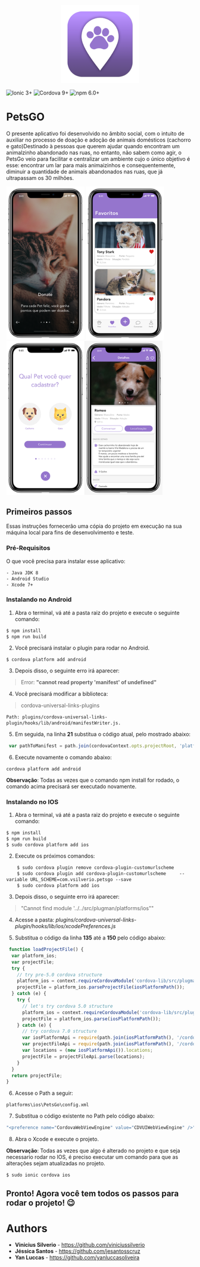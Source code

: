 <p align="center"><img src="/Screenshots/PetsGo-Icon.png" width="210"></p>

![Ionic 3+](https://img.shields.io/badge/Ionic-3.0%2B-blue.svg)
![Cordova 9+](https://img.shields.io/badge/Cordova-9.0%2B-green.svg)
![npm 6.0+](https://img.shields.io/badge/npm-6.0%2B-red.svg)

# PetsGO
O presente aplicativo foi desenvolvido no âmbito social, com o intuito de auxiliar no processo de doação e adoção de animais domésticos (cachorro e gato)Destinado à pessoas que querem ajudar quando encontram um animalzinho abandonado nas ruas, no entanto, não sabem como agir, o PetsGo veio para facilitar e centralizar um ambiente cujo o único objetivo é esse: encontrar um lar para mais animaizinhos e consequentemente, diminuir a quantidade de animais abandonados nas ruas, que já ultrapassam os 30 milhões. 

<img src="/Screenshots/Donate.png" width="210"> <img src="/Screenshots/Favoritos.png" width="210"> <img src="/Screenshots/Pet Species.png" width="210"><img src="Screenshots/Detalhes.png" width="210"> 

## Primeiros passos
Essas instruções fornecerão uma cópia do projeto em execução na sua máquina local para fins de desenvolvimento e teste.

### Pré-Requisitos
O que você precisa para instalar esse aplicativo:

```
- Java JDK 8
- Android Studio
- Xcode 7+
```

### Instalando no Android
1. Abra o terminal, vá até a pasta raiz do projeto e execute o seguinte comando: 

```
$ npm install
$ npm run build
```
2. Você precisará instalar o plugin para rodar no Android.

```
$ cordova platform add android
```

3. Depois disso, o seguinte erro irá aparecer:
>Error: **"cannot read property 'manifest' of undefined"**


4. Você precisará modificar a biblioteca: 
>cordova-universal-links-plugins
```
Path: plugins/cordova-universal-links-plugin/hooks/lib/android/manifestWriter.js.
```
5. Em seguida, na linha **21** substitua o código atual, pelo mostrado abaixo:

```js
 var pathToManifest = path.join(cordovaContext.opts.projectRoot, 'platforms', 'android', 'app', 'src', 'main', 'AndroidManifest.xml');
```

 6. Execute novamente o comando abaixo:
 ```
 cordova platform add android
 ```

 **Observação**: Todas as vezes que o comando npm install for rodado, o comando acima precisará ser executado novamente.


### Instalando no IOS

1. Abra o terminal, vá até a pasta raiz do projeto e execute o seguinte comando: 

```
$ npm install
$ npm run build
$ sudo cordova platform add ios
```
2. Execute os próximos comandos:

```
    $ sudo cordova plugin remove cordova-plugin-customurlscheme
    $ sudo cordova plugin add cordova-plugin-customurlscheme     --variable URL_SCHEME=com.vsilverio.petsgo --save
    $ sudo cordova platform add ios
```

3. Depois disso, o seguinte erro irá aparecer:
>"Cannot find module '../../src/plugman/platforms/ios""

4. Acesse a pasta: *plugins/cordova-universal-links-plugin/hooks/lib/ios/xcodePreferences.js*

5. Substitua o código da linha **135** até a **150** pelo código abaixo:

```js
 function loadProjectFile() {
  var platform_ios;
  var projectFile;
  try {
    // try pre-5.0 cordova structure
    platform_ios = context.requireCordovaModule('cordova-lib/src/plugman/platforms')['ios'];
    projectFile = platform_ios.parseProjectFile(iosPlatformPath());
  } catch (e) {
    try {
      // let's try cordova 5.0 structure
      platform_ios = context.requireCordovaModule('cordova-lib/src/plugman/platforms/ios');
      projectFile = platform_ios.parse(iosPlatformPath());
    } catch (e) {
      // try cordova 7.0 structure
      var iosPlatformApi = require(path.join(iosPlatformPath(), '/cordova/Api'));
      var projectFileApi = require(path.join(iosPlatformPath(), '/cordova/lib/projectFile.js'));
      var locations = (new iosPlatformApi()).locations;
      projectFile = projectFileApi.parse(locations);
    }
  }
  return projectFile;
}
```

6. Acesse o Path a seguir:
```
platforms\ios\PetsGo\config.xml 
```
7. Substitua o código existente no Path pelo código abaixo:

```js
"<preference name="CordovaWebViewEngine" value="CDVUIWebViewEngine" />"
```


8. Abra o Xcode e execute o projeto.

**Observação**: Todas as vezes que algo é alterado no projeto e que seja necessario rodar no IOS, é preciso executar um comando para que as alterações sejam atualizadas no projeto.
```
$ sudo ionic cordova ios
```

## Pronto! Agora você tem todos os passos para rodar o projeto! 😉


# Authors

* **Vinicius Silverio** - https://github.com/viniciussilverio
* **Jéssica Santos**    - https://github.com/jesantosscruz
* **Yan Luccas**        - https://github.com/yanluccasoliveira
